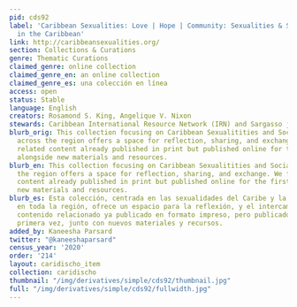 ```yaml
---
pid: cds92
label: 'Caribbean Sexualities: Love | Hope | Community: Sexualities & Social Justice
  in the Caribbean'
link: http://caribbeansexualities.org/
section: Collections & Curations
genre: Thematic Curations
claimed_genre: online collection
claimed_genre_en: an online collection
claimed_genre_es: una colección en línea
access: open
status: Stable
language: English
creators: Rosamond S. King, Angelique V. Nixon
stewards: Caribbean International Resource Network (IRN) and Sargasso journal
blurb_orig: This collection focusing on Caribbean Sexualitities and Social Justice
  across the region offers a space for reflection, sharing, and exchange. We feature
  related content already published in print but published online for the first time,
  alongside new materials and resources.
blurb_en: This collection focusing on Caribbean Sexualitities and Social Justice across
  the region offers a space for reflection, sharing, and exchange. We feature related
  content already published in print but published online for the first time, alongside
  new materials and resources.
blurb_es: Esta colección, centrada en las sexualidades del Caribe y la justicia social
  en toda la región, ofrece un espacio para la reflexión, y el intercambio. Presentamos
  contenido relacionado ya publicado en formato impreso, pero publicado en línea por
  primera vez, junto con nuevos materiales y recursos.
added_by: Kaneesha Parsard
twitter: "@kaneeshaparsard"
census_year: '2020'
order: '214'
layout: caridischo_item
collection: caridischo
thumbnail: "/img/derivatives/simple/cds92/thumbnail.jpg"
full: "/img/derivatives/simple/cds92/fullwidth.jpg"
---
```

